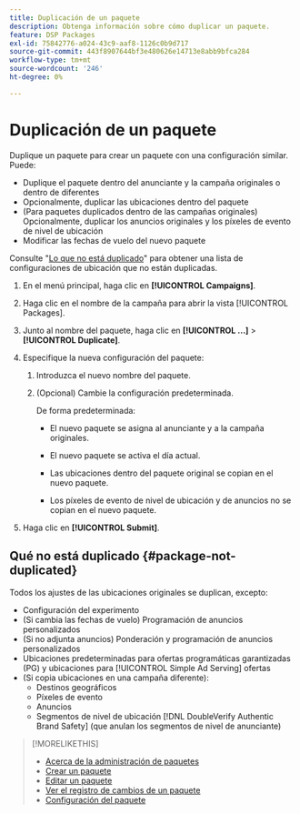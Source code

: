 ```yaml
---
title: Duplicación de un paquete
description: Obtenga información sobre cómo duplicar un paquete.
feature: DSP Packages
exl-id: 75842776-a024-43c9-aaf8-1126c0b9d717
source-git-commit: 443f8907644bf3e480626e14713e8abb9bfca284
workflow-type: tm+mt
source-wordcount: '246'
ht-degree: 0%

---
```


# Duplicación de un paquete

Duplique un paquete para crear un paquete con una configuración similar. Puede:

* Duplique el paquete dentro del anunciante y la campaña originales o dentro de diferentes
* Opcionalmente, duplicar las ubicaciones dentro del paquete
* (Para paquetes duplicados dentro de las campañas originales) Opcionalmente, duplicar los anuncios originales y los píxeles de evento de nivel de ubicación
* Modificar las fechas de vuelo del nuevo paquete

Consulte &quot;[Lo que no está duplicado](#package-not-duplicated)&quot; para obtener una lista de configuraciones de ubicación que no están duplicadas.

1. En el menú principal, haga clic en **[!UICONTROL Campaigns]**.

1. Haga clic en el nombre de la campaña para abrir la vista [!UICONTROL Packages].

1. Junto al nombre del paquete, haga clic en **[!UICONTROL ...]** > **[!UICONTROL Duplicate]**.

1. Especifique la nueva configuración del paquete:

   1. Introduzca el nuevo nombre del paquete.

   1. (Opcional) Cambie la configuración predeterminada.

      De forma predeterminada:

      * El nuevo paquete se asigna al anunciante y a la campaña originales.

      * El nuevo paquete se activa el día actual.<!-- and the flight continues for NN  days. -->

      * Las ubicaciones dentro del paquete original se copian en el nuevo paquete.

      * Los píxeles de evento de nivel de ubicación y de anuncios no se copian en el nuevo paquete.

1. Haga clic en **[!UICONTROL Submit]**.

## Qué no está duplicado {#package-not-duplicated}

Todos los ajustes de las ubicaciones originales se duplican, excepto:

* Configuración del experimento
* (Si cambia las fechas de vuelo) Programación de anuncios personalizados
* (Si no adjunta anuncios) Ponderación y programación de anuncios personalizados
* Ubicaciones predeterminadas para ofertas programáticas garantizadas (PG) y ubicaciones para [!UICONTROL Simple Ad Serving] ofertas
* (Si copia ubicaciones en una campaña diferente):
   * Destinos geográficos
   * Píxeles de evento
   * Anuncios
   * Segmentos de nivel de ubicación [!DNL DoubleVerify Authentic Brand Safety] (que anulan los segmentos de nivel de anunciante)

>[!MORELIKETHIS]
>
>* [Acerca de la administración de paquetes](package-about.md)
>* [Crear un paquete](package-create.md)
>* [Editar un paquete](package-edit.md)
>* [Ver el registro de cambios de un paquete](package-change-log.md)
>* [Configuración del paquete](package-settings.md)
